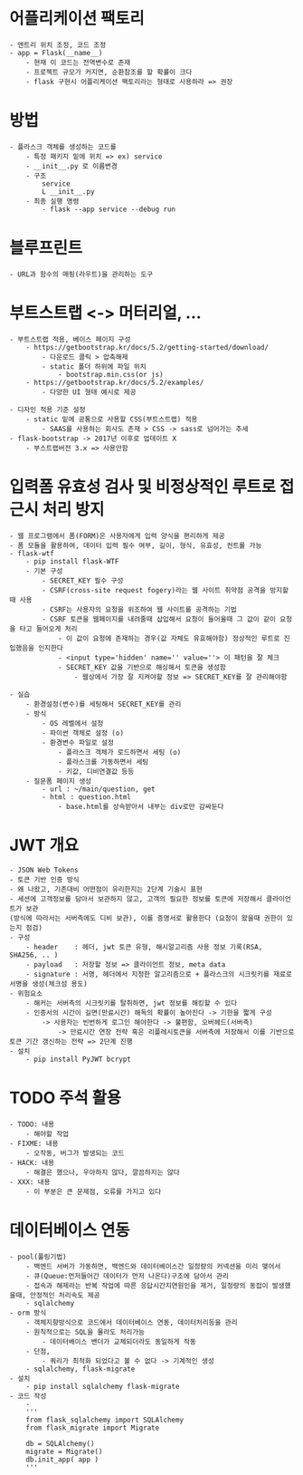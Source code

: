# 어플리케이션 팩토리
    - 엔트리 위치 조정, 코드 조정
    - app = Flask(__name__)
        - 현재 이 코드는 전역변수로 존재
        - 프로젝트 규모가 커지면, 순환참조를 할 확률이 크다
        - flask 구현시 어플리케이션 팩토리라는 형태로 사용하라 => 권장

# 방법
    - 플라스크 객체를 생성하는 코드를
        - 특정 패키지 밑에 위치 => ex) service
        - __init__.py 로 이름변경
        - 구조
            service
            L __init__.py
        - 최종 실행 명령
            - flask --app service --debug run

# 블루프린트
    - URL과 함수의 매핑(라우트)을 관리하는 도구

# 부트스트랩 <-> 머터리얼, ...
    - 부트스트랩 적용, 베이스 페이지 구성
        - https://getbootstrap.kr/docs/5.2/getting-started/download/
            - 다운로드 클릭 > 압축해제
            - static 폴더 하위에 파일 위치
                - bootstrap.min.css(or js)
        - https://getbootstrap.kr/docs/5.2/examples/
            - 다양한 UI 형태 예시로 제공

    - 디자인 적용 기준 설정
        - static 밑에 공통으로 사용할 CSS(부트스트랩) 적용
            - SAAS를 사용하는 회사도 존재 > CSS -> sass로 넘어가는 추세
    - flask-bootstrap -> 2017년 이후로 업데이트 X
        - 부스트랩버전 3.x => 사용안함

# 입력폼 유효성 검사 및 비정상적인 루트로 접근시 처리 방지
    - 웹 프로그램에서 폼(FORM)은 사용자에게 입력 양식을 편리하게 제공
    - 폼 모듈을 활용하여, 데이터 입력 필수 여부, 길이, 형식, 유효성, 컨트롤 가능
    - flask-wtf
        - pip install flask-WTF
        - 기본 구성
            - SECRET_KEY 필수 구성
            - CSRF(cross-site request fogery)라는 웹 사이트 취약점 공격을 방지할때 사용
            - CSRF는 사용자의 요청을 위조하여 웹 사이트를 공격하는 기법
            - CSRF 토큰을 웹페이지를 내려줄때 삽입해서 요청이 들어올때 그 값이 같이 요청을 타고 들어오게 처리
                - 이 값이 요청에 존재하는 경우(값 자체도 유효해야함) 정상적인 루트로 진입했음을 인지한다
                - <input type='hidden' name='' value=''> 이 패턴을 잘 체크
                - SECRET_KEY 값을 기반으로 해싱해서 토큰을 생성함
                    - 웹상에서 가장 잘 지켜야할 정보 => SECRET_KEY를 잘 관리해야함

    - 실습
        - 환경설정(변수)를 세팅해서 SECRET_KEY를 관리
        - 방식
            - OS 레벨에서 설정
            - 파이썬 객체로 설정 (o)
            - 환경변수 파일로 설정
                - 플라스크 객체가 로드하면서 세팅 (o)
                - 플라스크를 가동하면서 세팅
                - 키값, 디비연결값 등등
        - 질문폼 페이지 생성
            - url : ~/main/question, get
            - html : question.html
                - base.html를 상속받아서 내부는 div로만 감싸둔다

# JWT 개요
    - JSON Web Tokens
    - 토큰 기반 인증 방식
    - 왜 나왔고, 기존대비 어떤점이 유리한지는 2단계 기술시 표현
    - 세션에 고객정보를 담아서 보관하지 않고, 고객의 필요한 정보를 토큰에 저장해서 클라이언트가 보관
    (방식에 따라서는 서버측에도 디비 보관), 이를 증명서로 활용한다 (요청이 왔을때 권한이 있는지 점검)
    - 구성
        - header    : 헤더, jwt 토큰 유형, 해시알고리즘 사용 정보 기록(RSA, SHA256, .. )
        - payload   : 저장할 정보 => 클라이언트 정보, meta data
        - signature : 서명, 헤더에서 지정한 알고리즘으로 + 플라스크의 시크릿키를 재료로 서명을 생성(체크섬 용도)
    - 위험요소
        - 해커는 서버측의 시크릿키를 탈취하면, jwt 정보를 해킹할 수 있다
        - 인증서의 시간이 길면(만료시간) 해독의 확률이 높아진다 -> 기한을 짧게 구성
            -> 사용자는 빈번하게 로그인 해야한다 -> 불편함, 오버헤드(서버측)
                -> 만료시간 연장 전략 혹은 리플레시토큰을 서버측에 저장해서 이를 기반으로 토큰 기간 갱신하는 전략 => 2단계 진행
    - 설치
        - pip install PyJWT bcrypt

# TODO 주석 활용
    - TODO: 내용
        - 해야할 작업
    - FIXME: 내용
        - 오작동, 버그가 발생되는 코드
    - HACK: 내용
        - 해결은 했으나, 우아하지 않다, 깔끔하지는 않다
    - XXX: 내용
        - 이 부분은 큰 문제점, 오류를 가지고 있다

# 데이터베이스 연동
    - pool(풀링기법)
        - 백엔드 서버가 가동하면, 백엔드와 데이터베이스간 일정량의 커넥션을 미리 맺어서
        - 큐(Queue:먼저들어간 데이터가 먼저 나온다)구조에 담아서 관리
        - 접속과 해제라는 반복 작업에 따른 응답시간지연원인을 제거, 일정량의 동접이 발생했을때, 안정적인 처리속도 제공
        - sqlalchemy
    - orm 방식
        - 객체지향방식으로 코드에서 데이터베이스 연동, 데이터처리등을 관리
        - 원칙적으로는 SQL을 몰라도 처리가능
            - 데이터베이스 밴더가 교체되더라도 동일하게 작동
        - 단점,
            - 쿼리가 최적화 되었다고 볼 수 없다 -> 기계적인 생성
        - sqlalchemy, flask-migrate
    - 설치
        - pip install sqlalchemy flask-migrate
    - 코드 작성
        -
        '''
        from flask_sqlalchemy import SQLAlchemy
        from flask_migrate import Migrate

        db = SQLAlchemy()
        migrate = Migrate()
        db.init_app( app )
        '''